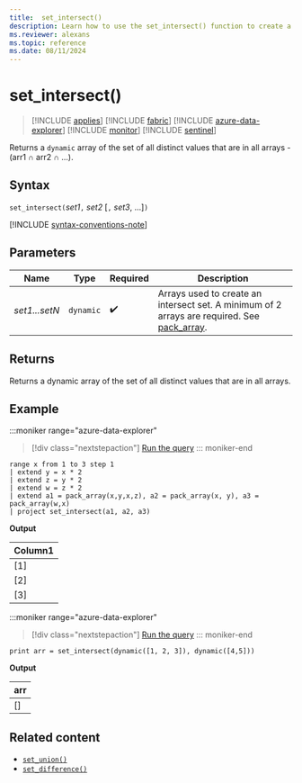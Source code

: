 ```yaml
---
title:  set_intersect()
description: Learn how to use the set_intersect() function to create a set of the distinct values that are in all the array inputs.
ms.reviewer: alexans
ms.topic: reference
ms.date: 08/11/2024
---
```

# set_intersect()

> [!INCLUDE [applies](../includes/applies-to-version/applies.md)] [!INCLUDE [fabric](../includes/applies-to-version/fabric.md)] [!INCLUDE [azure-data-explorer](../includes/applies-to-version/azure-data-explorer.md)] [!INCLUDE [monitor](../includes/applies-to-version/monitor.md)] [!INCLUDE [sentinel](../includes/applies-to-version/sentinel.md)]

Returns a `dynamic` array of the set of all distinct values that are in all arrays - (arr1 ∩ arr2 ∩ ...).

## Syntax

`set_intersect(`*set1*`,` *set2* [`,` *set3*, ...]`)`

[!INCLUDE [syntax-conventions-note](../includes/syntax-conventions-note.md)]

## Parameters

| Name | Type | Required | Description |
|--|--|--|--|
| *set1...setN* | `dynamic` |  :heavy_check_mark: | Arrays used to create an intersect set. A minimum of 2 arrays are required. See [pack_array](pack-array-function.md).|

## Returns

Returns a dynamic array of the set of all distinct values that are in all arrays.

## Example

:::moniker range="azure-data-explorer"
> [!div class="nextstepaction"]
> <a href="https://dataexplorer.azure.com/clusters/help/databases/Samples?query=H4sIAAAAAAAAA13MsQ7CMAwE0J2vuLFBWdLOfEtlFYMAkUSOpSYVH48zoTDeO/uE4p1RcZP0RoAmLCjKGeH0AVfleEXDxS7OmH90GLWRdqNjJApmmbbXSiLUpuqbr/5wHjT/N2idl5F3X53NZUlP3hSFdX1EZSmWJgp9pz+5L5hXyQHGAAAA" target="_blank">Run the query</a>
::: moniker-end

```kusto
range x from 1 to 3 step 1
| extend y = x * 2
| extend z = y * 2
| extend w = z * 2
| extend a1 = pack_array(x,y,x,z), a2 = pack_array(x, y), a3 = pack_array(w,x)
| project set_intersect(a1, a2, a3)
```

**Output**

|Column1|
|---|
|[1]|
|[2]|
|[3]|

:::moniker range="azure-data-explorer"
> [!div class="nextstepaction"]
> <a href="https://dataexplorer.azure.com/clusters/help/databases/Samples?query=H4sIAAAAAAAAAysoyswrUUgsKlKwVShOLYkH8lKLilOTSzRSKvMSczOTNaINdRSMdBSMYzV1FOBiJjqmsZqaAI3W9uo9AAAA" target="_blank">Run the query</a>
::: moniker-end

```kusto
print arr = set_intersect(dynamic([1, 2, 3]), dynamic([4,5]))
```

**Output**

|arr|
|---|
|[]|

## Related content

* [`set_union()`](set-union-function.md)
* [`set_difference()`](set-difference-function.md)
